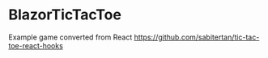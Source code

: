 # BlazorTicTacToe
Example game converted from React https://github.com/sabitertan/tic-tac-toe-react-hooks
